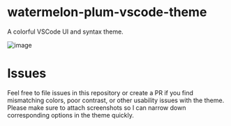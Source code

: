 # watermelon-plum-vscode-theme
A colorful VSCode UI and syntax theme.

![image](https://github.com/user-attachments/assets/86a3d862-f8ea-442f-b6a1-56f03e65b09e)

# Issues
Feel free to file issues in this repository or create a PR if you find mismatching colors, poor contrast, or other usability issues with the theme.
Please make sure to attach screenshots so I can narrow down corresponding options in the theme quickly.